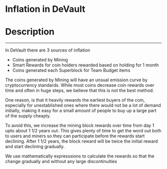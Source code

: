 # Inflation in DeVault

# Description
---------------------

In DeVault there are 3 sources of inflation

* Coins generated by Mining
* Smart Rewards for coin holders rewarded based on holding for 1 month
* Coins generated each Superblock for Team Budget items

The coins generated by Mining will have an unsual emission curve by cryptocurrency standards. While most coins decrease coin rewards over time and often in huge steps, we believe that this is not the best method.

One reason, is that it heavily rewards the earliest buyers of the coin, especially for unestablished ones where there would not be a lot of demand initially, making it easy for a small amount of people to buy up a large part of the supply cheaply.

To avoid this, we increase the mining block rewards over time from day 1 upto about 1 1/2 years out. This gives plenty of time to get the word out both to users and miners so they can participate before the rewards start declining. After 1 1/2 years, the block reward will be twice the initial reward and start declining gradually.

We use mathematically expresssions to calculate the rewards so that the change gradually and without any large discontinuities














